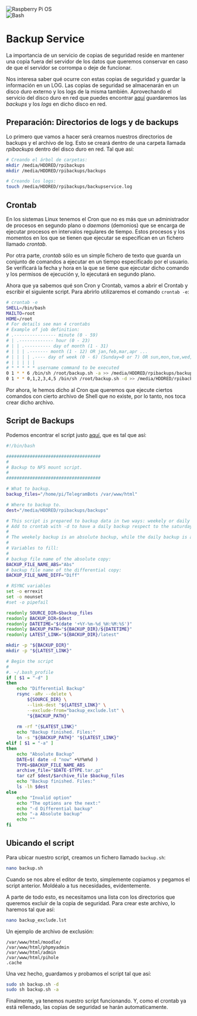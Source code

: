 ![Raspberry Pi OS](https://img.shields.io/badge/Raspberry%20Pi%20OS-C51A4A?style=for-the-badge&logo=Raspberry-Pi)  
![Bash](https://img.shields.io/badge/Bash-%23121011.svg?style=flat-square&logo=gnu-bash&logoColor=white)

# Backup Service

La importancia de un servicio de copias de seguridad reside en mantener una copia fuera del servidor de los datos que queremos conservar en caso de que el servidor se corrompa o deje de funcionar.

Nos interesa saber qué ocurre con estas copias de seguridad y guardar la información en un LOG. Las copias de seguridad se almacenarán en un disco duro externo y los logs de la misma también. Aprovechando el servicio del disco duro en red que puedes encontrar [aquí](hddred.md) guardaremos las _backups_ y los _logs_ en dicho disco en red.

## Preparación: Directorios de logs y de backups

Lo primero que vamos a hacer será crearnos nuestros directorios de backups y el archivo de log. Esto se creará dentro de una carpeta llamada _rpibackups_ dentro del disco duro en red. Tal que así:

```bash
# Creando el árbol de carpetas:
mkdir /media/HDDRED/rpibackups
mkdir /media/HDDRED/rpibackups/backups

# Creando los logs:
touch /media/HDDRED/rpibackups/backupservice.log
```

## Crontab

En los sistemas Linux tenemos el Cron que no es más que un administrador de procesos en segundo plano o _daemons_ (demonios) que se encarga de ejecutar procesos en intervalos regulares de tiempo. Estos procesos y los momentos en los que se tienen que ejecutar se especifican en un fichero llamado _crontab_.

Por otra parte, _crontab_ sólo es un simple fichero de texto que guarda un conjunto de comandos a ejecutar en un tiempo especificado por el usuario. Se verificará la fecha y hora en la que se tiene que ejecutar dicho comando y los permisos de ejecución y, lo ejecutará en segundo plano.

Ahora que ya sabemos qué son Cron y Crontab, vamos a abrir el Crontab y escribir el siguiente script. Para abrirlo utilizaremos el comando ```crontab -e```:

```bash
# crontab -e
SHELL=/bin/bash
MAILTO=root
HOME=/root
# For details see man 4 crontabs
# Example of job definition:
# .---------------- minute (0 - 59)
# | .------------- hour (0 - 23)
# | | .---------- day of month (1 - 31)
# | | | .------- month (1 - 12) OR jan,feb,mar,apr ...
# | | | | .---- day of week (0 - 6) (Sunday=0 or 7) OR sun,mon,tue,wed,thu,fri,sat
# | | | | |
# * * * * * username command to be executed
0 1 * * 6 /bin/sh /root/backup.sh -a >> /media/HDDRED/rpibackups/backupservice.log
0 1 * * 0,1,2,3,4,5 /bin/sh /root/backup.sh -d >> /media/HDDRED/rpibackups/backupservice.log
```

Por ahora, le hemos dicho al Cron que queremos que ejecute ciertos comandos con cierto archivo de Shell que no existe, por lo tanto, nos toca crear dicho archivo.

## Script de Backups

Podemos encontrar el script justo [aquí](../files/backup.sh), que es tal que así:

```bash
#!/bin/bash

####################################
#
# Backup to NFS mount script.
#
####################################

# What to backup. 
backup_files="/home/pi/TelegramBots /var/www/html"

# Where to backup to.
dest="/media/HDDRED/rpibackups/backups"

# This script is prepared to backup data in two ways: weekely or daily
# Add to crontab with -d to have a daily backup respect to the saturday.
# 
# The weekely backup is an absolute backup, while the daily backup is a differential backup.
#
# Variables to fill:
#
# backup file name of the absolute copy:
BACKUP_FILE_NAME_ABS="Abs"
# backup file name of the differential copy:
BACKUP_FILE_NAME_DIFF="Diff"

# RSYNC variables
set -o errexit
set -o nounset
#set -o pipefail

readonly SOURCE_DIR=$backup_files
readonly BACKUP_DIR=$dest
readonly DATETIME="$(date '+%Y-%m-%d_%H:%M:%S')"
readonly BACKUP_PATH="${BACKUP_DIR}/${DATETIME}"
readonly LATEST_LINK="${BACKUP_DIR}/latest"

mkdir -p "${BACKUP_DIR}"
mkdir -p "${LATEST_LINK}"

# Begin the script
#
#. ~/.bash_profile
if [ $1 = "-d" ]
then
    echo "Differential Backup"
    rsync -aRv --delete \
        ${SOURCE_DIR} \
        --link-dest "${LATEST_LINK}" \
        --exclude-from="backup_exclude.lst" \
        "${BACKUP_PATH}"
    
    rm -rf "{$LATEST_LINK}"
    echo "Backup finished. Files:"
    ln -s "${BACKUP_PATH}" "${LATEST_LINK}"
elif [ $1 = "-a" ]
then
    echo "Absolute Backup"
    DATE=$( date -d "now" +%Y%m%d )
    TYPE=$BACKUP_FILE_NAME_ABS
    archive_file="$DATE-$TYPE.tar.gz"
    tar czf $dest/$archive_file $backup_files
    echo "Backup finished. Files:"
    ls -lh $dest
else
    echo "Invalid option"
    echo "The options are the next:"
    echo "-d Differential backup"
    echo "-a Absolute backup"
    echo ""
fi
```

## Ubicando el script

Para ubicar nuestro script, creamos un fichero llamado `backup.sh`:

```bash
nano backup.sh
```

Cuando se nos abre el editor de texto, simplemente copiamos y pegamos el script anterior. Moldéalo a tus necesidades, evidentemente.

A parte de todo esto, es necesitamos una lista con los directorios que queremos excluir de la copia de seguridad. Para crear este archivo, lo haremos tal que así:

```bash
nano backup_exclude.lst
```

Un ejemplo de archivo de exclusión:

```
/var/www/html/moodle/
/var/www/html/phpmyadmin
/var/www/html/admin
/var/www/html/pihole
.cache
```

Una vez hecho, guardamos y probamos el script tal que así:

```bash
sudo sh backup.sh -d
sudo sh backup.sh -a
```

Finalmente, ya tenemos nuestro script funcionando. Y, como el crontab ya está rellenado, las copias de seguridad se harán automaticamente.


